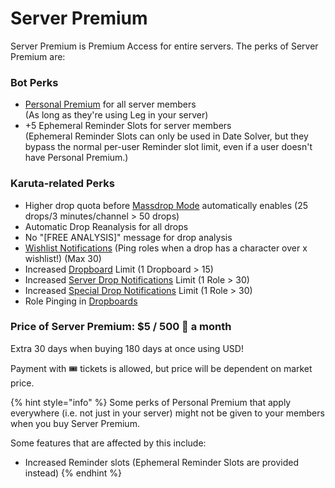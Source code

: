 # Server Premium

Server Premium is Premium Access for entire servers. The perks of Server Premium are:

### Bot Perks

* [Personal Premium](personal-premium.md) for all server members\
  (As long as they're using Leg in your server)
* \+5 Ephemeral Reminder Slots for server members\
  (Ephemeral Reminder Slots can only be used in Date Solver, but they bypass the normal per-user Reminder slot limit, even if a user doesn't have Personal Premium.)

### Karuta-related Perks

* Higher drop quota before [Massdrop Mode](../../karuta-utilities/drop-analysis/massdrop-mode.md) automatically enables (25 drops/3 minutes/channel > 50 drops)
* Automatic Drop Reanalysis for all drops
* No "\[FREE ANALYSIS]" message for drop analysis
* [Wishlist Notifications](../../admin-management/drop-notifications/wishlist-notifications.md) (Ping roles when a drop has a character over x wishlist!) (Max 30)
* Increased [Dropboard](../../admin-management/dropboards.md) Limit (1 Dropboard > 15)
* Increased [Server Drop Notifications](../../admin-management/drop-notifications/server-drop-notifications.md) Limit (1 Role > 30)
* Increased [Special Drop Notifications](../../admin-management/drop-notifications/special-drop-notifications.md) Limit (1 Role > 30)
* Role Pinging in [Dropboards](../../admin-management/dropboards.md)

### Price of Server Premium: $5 / 500 💎 a month

Extra 30 days when buying 180 days at once using USD!

Payment with 🎟 tickets is allowed, but price will be dependent on market price.

{% hint style="info" %}
Some perks of Personal Premium that apply everywhere (i.e. not just in your server) might not be given to your members when you buy Server Premium.

Some features that are affected by this include:

* Increased Reminder slots (Ephemeral Reminder Slots are provided instead)
{% endhint %}
